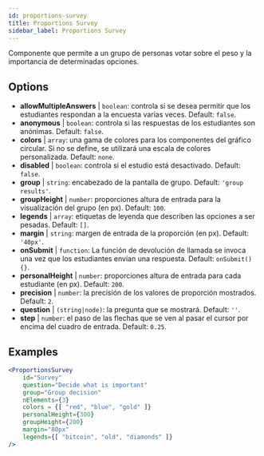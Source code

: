 ```yaml
---
id: proportions-survey
title: Proportions Survey
sidebar_label: Proportions Survey
---
```


Componente que permite a un grupo de personas votar sobre el peso y la importancia de determinadas opciones.

## Options

* __allowMultipleAnswers__ | `boolean`: controla si se desea permitir que los estudiantes respondan a la encuesta varias veces. Default: `false`.
* __anonymous__ | `boolean`: controla si las respuestas de los estudiantes son anónimas. Default: `false`.
* __colors__ | `array`: una gama de colores para los componentes del gráfico circular. Si no se define, se utilizará una escala de colores personalizada. Default: `none`.
* __disabled__ | `boolean`: controla si el estudio está desactivado. Default: `false`.
* __group__ | `string`: encabezado de la pantalla de grupo. Default: `'group results'`.
* __groupHeight__ | `number`: proporciones altura de entrada para la visualización del grupo (en px). Default: `100`.
* __legends__ | `array`: etiquetas de leyenda que describen las opciones a ser pesadas. Default: `[]`.
* __margin__ | `string`: margen de entrada de la proporción (en px). Default: `'40px'`.
* __onSubmit__ | `function`: La función de devolución de llamada se invoca una vez que los estudiantes envían una respuesta. Default: `onSubmit() {}`.
* __personalHeight__ | `number`: proporciones altura de entrada para cada estudiante (en px). Default: `200`.
* __precision__ | `number`: la precisión de los valores de proporción mostrados. Default: `2`.
* __question__ | `(string|node)`: la pregunta que se mostrará. Default: `''`.
* __step__ | `number`: el paso de las flechas que se ven al pasar el cursor por encima del cuadro de entrada. Default: `0.25`.


## Examples

```jsx live
<ProportionsSurvey 
    id="Survey"
    question="Decide what is important"
    group="Group decision"
    nElements={3}
    colors = {[ "red", "blue", "gold" ]}
    personalHeight={300}
    groupHeight={200}
    margin="80px"
    legends={[ "bitcoin", "old", "diamonds" ]}
/>
```



